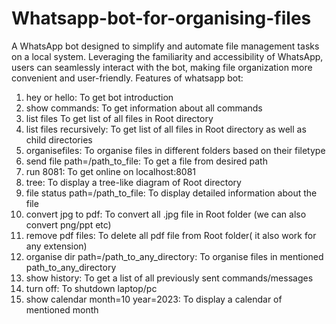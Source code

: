 # Whatsapp-bot-for-organising-files
A WhatsApp bot designed to simplify and automate file management tasks on a local system. Leveraging the familiarity and accessibility of WhatsApp, users can seamlessly interact with the bot, making file organization more convenient and user-friendly.
Features of whatsapp bot:
1. hey or hello:
To get bot introduction
2. show commands:
To get information about all commands
3. list files
To get list of all files in Root directory
4. list files recursively:
To get list of all files in Root directory as well as child directories
5. organisefiles:
To organise files in different folders based on their filetype
6. send file path=/path_to_file:
To get a file from desired path
7. run 8081:
To get online on localhost:8081
8. tree:
To display a tree-like diagram of Root directory
9. file status path=/path_to_file:
To display detailed information about the file
10. convert jpg to pdf:
To convert all .jpg file in Root folder (we can also convert png/ppt etc)
11. remove pdf files:
To delete all pdf file from Root folder( it also work for any extension)
12. organise dir path=/path_to_any_directory:
To organise files in mentioned path_to_any_directory
13. show history:
To get a list of all previously sent commands/messages
14. turn off:
To shutdown laptop/pc
15. show calendar month=10 year=2023:
To display a calendar of mentioned month

